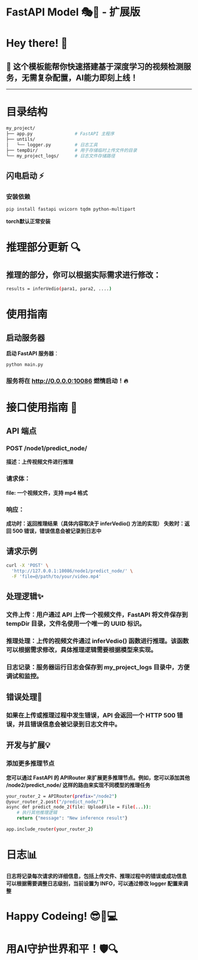# FastAPI Model 🎭🚀 - 扩展版

# Hey there! 👋  

## 🎉 这个模板能帮你快速搭建基于深度学习的视频检测服务，无需复杂配置，AI能力即刻上线！

---
# 目录结构
```bash
my_project/
├── app.py                # FastAPI 主程序
├── untils/
│   └── logger.py         # 日志工具
├── tempDir/              # 用于存储临时上传文件的目录
└── my_project_logs/      # 日志文件存储路径

```
## 闪电启动 ⚡

### 安装依赖
```bash
pip install fastapi uvicorn tqdm python-multipart
```
**torch默认正常安装**

# 推理部分更新 🔍
## 推理的部分，你可以根据实际需求进行修改：
```bash
results = inferVedio(para1, para2, ....)
```

# 使用指南
## 启动服务器
**启动 FastAPI 服务器**：
```bash
python main.py
```
### 服务将在 http://0.0.0.0:10086 燃情启动！🔥

# 接口使用指南 📮


## API 端点


### POST /node1/predict_node/
**描述：上传视频文件进行推理**


### 请求体：
**file: 一个视频文件，支持 mp4 格式**


### 响应：
**成功时：返回推理结果（具体内容取决于 inferVedio() 方法的实现）**
**失败时：返回 500 错误，错误信息会被记录到日志中**


## 请求示例
```bash
curl -X 'POST' \
  'http://127.0.0.1:10086/node1/predict_node/' \
  -F 'file=@/path/to/your/video.mp4'
```


## 处理逻辑✨
### 文件上传：用户通过 API 上传一个视频文件，FastAPI 将文件保存到 tempDir 目录，文件名使用一个唯一的 UUID 标识。
### 推理处理：上传的视频文件通过 inferVedio() 函数进行推理。该函数可以根据需求修改，具体推理逻辑需要根据模型来实现。
### 日志记录：服务器运行日志会保存到 my_project_logs 目录中，方便调试和监控。


## 错误处理🧪
### 如果在上传或推理过程中发生错误，API 会返回一个 HTTP 500 错误，并且错误信息会被记录到日志文件中。


## 开发与扩展💡
### 添加更多推理节点
**您可以通过 FastAPI 的 APIRouter 来扩展更多推理节点。例如，您可以添加其他 /node2/predict_node/ 这样的路由来实现不同模型的推理任务**


```bash
your_router_2 = APIRouter(prefix="/node2")
@your_router_2.post("/predict_node/")
async def predict_node_2(file: UploadFile = File(...)):
    # 执行其他推理逻辑
    return {"message": "New inference result"}
    
app.include_router(your_router_2)
```


# 日志📊
**日志将记录每次请求的详细信息，包括上传文件、推理过程中的错误或成功信息**
**可以根据需要调整日志级别，当前设置为 INFO，可以通过修改 logger 配置来调整**


# Happy Codeing! 😎👨💻
# 用AI守护世界和平！🛡️🔍
